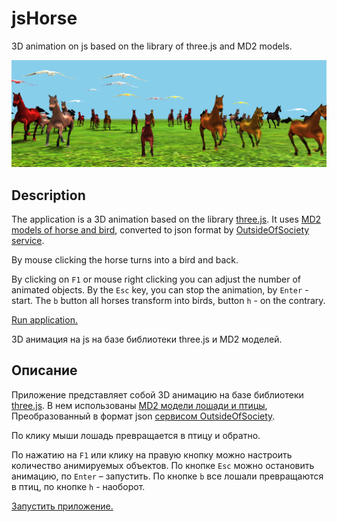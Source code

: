 # jsHorse
3D animation on js based on the library of three.js and MD2 models.

![Скрин приложения](jsHorse.png)

## Description

The application is a 3D animation based on the library [three.js](https://github.com/mrdoob/three.js).
It uses [MD2 models of horse and bird](http://telias.free.fr/models_md2_menu.html),
converted to json format by [OutsideOfSociety service](http://oos.moxiecode.com/js_webgl/md2_converter/).

By mouse clicking the horse turns into a bird and back.

By clicking on `F1` or mouse right clicking you can adjust the number of animated objects. By the `Esc` key, you can stop the animation, by `Enter` - start. The `b` button all horses transform into birds, button `h` - on the contrary.

[Run application.]( http://sergechurkin.vacau.com/horse.html)

3D анимация на js на базе библиотеки three.js и MD2 моделей.

## Описание

Приложение представляет собой 3D анимацию на базе библиотеки [three.js](https://github.com/mrdoob/three.js). 
В нем использованы [MD2 модели лошади и птицы](http://telias.free.fr/models_md2_menu.html),
Преобразованный в формат json [сервисом OutsideOfSociety](http://oos.moxiecode.com/js_webgl/md2_converter/). 

По клику мыши лошадь превращается в птицу и обратно. 

По нажатию на `F1` или клику на правую кнопку можно настроить количество анимируемых объектов. По кнопке `Esc` можно остановить анимацию, по `Enter` – запустить. По кнопке `b` все лошали превращаются в птиц, по кнопке `h` - наоборот.

[Запустить приложение.]( http://sergechurkin.vacau.com/horse.html)
